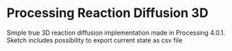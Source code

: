 # Processing Reaction Diffusion 3D

Simple true 3D reaction diffusion implementation made in Processing 4.0.1.
Sketch includes possibility to export current state as csv file
